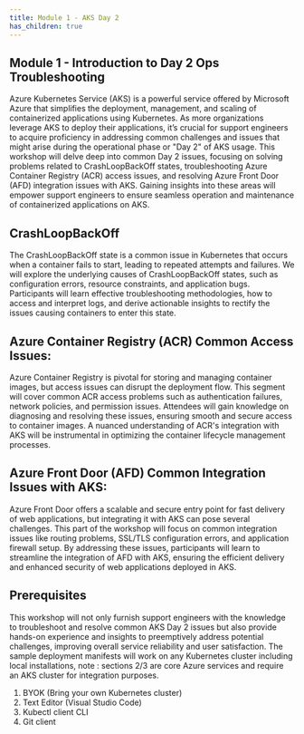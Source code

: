 ```yaml
---
title: Module 1 - AKS Day 2
has_children: true
---
```


## Module 1 - Introduction to Day 2 Ops Troubleshooting

Azure Kubernetes Service (AKS) is a powerful service offered by Microsoft Azure that simplifies the deployment, management, and scaling of containerized applications using Kubernetes. As more organizations leverage AKS to deploy their applications, it’s crucial for support engineers to acquire proficiency in addressing common challenges and issues that might arise during the operational phase or "Day 2" of AKS usage. This workshop will delve deep into common Day 2 issues, focusing on solving problems related to CrashLoopBackOff states, troubleshooting Azure Container Registry (ACR) access issues, and resolving Azure Front Door (AFD) integration issues with AKS. Gaining insights into these areas will empower support engineers to ensure seamless operation and maintenance of containerized applications on AKS.

## CrashLoopBackOff 

The CrashLoopBackOff state is a common issue in Kubernetes that occurs when a container fails to start, leading to repeated attempts and failures. We will explore the underlying causes of CrashLoopBackOff states, such as configuration errors, resource constraints, and application bugs. Participants will learn effective troubleshooting methodologies, how to access and interpret logs, and derive actionable insights to rectify the issues causing containers to enter this state.


## Azure Container Registry (ACR) Common Access Issues:

Azure Container Registry is pivotal for storing and managing container images, but access issues can disrupt the deployment flow. This segment will cover common ACR access problems such as authentication failures, network policies, and permission issues. Attendees will gain knowledge on diagnosing and resolving these issues, ensuring smooth and secure access to container images. A nuanced understanding of ACR's integration with AKS will be instrumental in optimizing the container lifecycle management processes.

## Azure Front Door (AFD) Common Integration Issues with AKS:

Azure Front Door offers a scalable and secure entry point for fast delivery of web applications, but integrating it with AKS can pose several challenges. This part of the workshop will focus on common integration issues like routing problems, SSL/TLS configuration errors, and application firewall setup. By addressing these issues, participants will learn to streamline the integration of AFD with AKS, ensuring the efficient delivery and enhanced security of web applications deployed in AKS.

## Prerequisites

This workshop will not only furnish support engineers with the knowledge to troubleshoot and resolve common AKS Day 2 issues but also provide hands-on experience and insights to preemptively address potential challenges, improving overall service reliability and user satisfaction. The sample deployment manifests will work on any Kubernetes cluster including local installations, note : sections 2/3 are core Azure services and require an AKS cluster for integration purposes.

1. BYOK (Bring your own Kubernetes cluster)
2. Text Editor (Visual Studio Code)
3. Kubectl client CLI
4. Git client